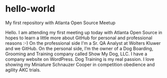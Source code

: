 # hello-world
My first repository with Atlanta Open Source Meetup

Hello.  I am attending my first meeting up today with Atlanta Open Source in hopes to learn a little more about GitHub for personal and professional reasons :-)  On the professional side I'm a Sr. QA Analyst at Wolters Kluwer and we GitHub.  On the personal side, I’m the owner of a Dog Boarding, Grooming and Training company called Show My Dog, LLC.  I have a company website on WordPress.  Dog Training is my real passion.  I love showing my Miniature Schnauzer Cooper in competition obedience and agility AKC trials.  

